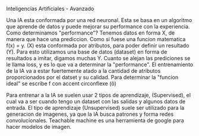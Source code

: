 Inteligencias Artificiales - Avanzado

Una IA esta conformada por una red neuronal. Esta se basa en un algoritmo que aprende de datos y puede mejorar su performance con la experiencia.
Como determinamos "performance"?
Tenemos datos en forma X, de manera que hace una prediccion. Como si fuese una funcion matematica f(x) = y. (X) esta conformada por atributos, para poder definir un resultado (Y). Para esto utilizamos una base de datos (dataset) en forma de resultados a imitar, digamos muchas Y. 
Cuanto se alejan las prediciones se le llama loss, y es lo que va a determinar la "performance". El entrenamiento de la IA va a estar fuertemente atado a la cantidad de atributos proporcionados por el datset y su calidad. Para determinar la "funcion ideal" se escribe f con accent circonflexe (ô)

Para entrenar a la IA se suelen usar 2 tipos de aprendizaje, (Supervised), el cual va a ser cuando tengo un dataset con las salidas y algunos datos de entrada. El tipo de aprendizaje (Unsupervised) suele ser utilizado para la generacion de imagenes, ya que la IA busca patrones y forma redes convolucionales.
Teachable machine es una herramienta de google para hacer modelos de imagen.